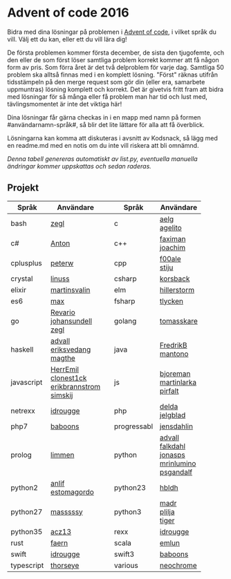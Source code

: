 # Advent of code 2016 #
Bidra med dina lösningar på problemen i [Advent of code](http://adventofcode.com/), i vilket språk du vill. Välj ett du kan, eller ett du vill lära dig!

De första problemen kommer första december, de sista den tjugofemte, och den eller de som först löser samtliga problem korrekt kommer att få någon form av pris. Som förra året är det två delproblem för varje dag. Samtliga 50 problem ska alltså finnas med i en komplett lösning. "Först" räknas utifrån tidsstämpeln på den merge request som gör din (eller era, samarbete uppmuntras) lösning komplett och korrekt. Det är givetvis fritt fram att bidra med lösningar för så många eller få problem man har tid och lust med, tävlingsmomentet är inte det viktiga här!

Dina lösningar får gärna checkas in i en mapp med namn på formen #användarnamn-språk#, så blir det lite lättare för alla att få överblick.

Lösningarna kan komma att diskuteras i avsnitt av Kodsnack, så lägg med en readme.md med en notis om du inte vill riskera att bli omnämnd.

*Denna tabell genereras automatiskt av list.py, eventuella manuella ändringar kommer uppskattas och sedan raderas.* 

## Projekt ##
| Språk | Användare | | Språk | Användare |
| --- | --- | --- | --- | --- |
| bash |[zegl](https://github.com/kodsnack/advent_of_code_2016/tree/master/zegl-bash)<br> || c |[aelg](https://github.com/kodsnack/advent_of_code_2016/tree/master/aelg-c)<br>[agelito](https://github.com/kodsnack/advent_of_code_2016/tree/master/agelito-c)<br> |
| c# |[Anton](https://github.com/kodsnack/advent_of_code_2016/tree/master/Anton-C#)<br> || c++ |[faximan](https://github.com/kodsnack/advent_of_code_2016/tree/master/faximan-c++)<br>[joachim](https://github.com/kodsnack/advent_of_code_2016/tree/master/joachim-c++)<br> |
| cplusplus |[peterw](https://github.com/kodsnack/advent_of_code_2016/tree/master/peterw-cplusplus)<br> || cpp |[f00ale](https://github.com/kodsnack/advent_of_code_2016/tree/master/f00ale-cpp)<br>[stiju](https://github.com/kodsnack/advent_of_code_2016/tree/master/stiju-cpp)<br> |
| crystal |[linuss](https://github.com/kodsnack/advent_of_code_2016/tree/master/linuss-crystal)<br> || csharp |[korsback](https://github.com/kodsnack/advent_of_code_2016/tree/master/korsback-csharp)<br> |
| elixir |[martinsvalin](https://github.com/kodsnack/advent_of_code_2016/tree/master/martinsvalin-elixir)<br> || elm |[hillerstorm](https://github.com/kodsnack/advent_of_code_2016/tree/master/hillerstorm-elm)<br> |
| es6 |[max](https://github.com/kodsnack/advent_of_code_2016/tree/master/max-es6)<br> || fsharp |[tlycken](https://github.com/kodsnack/advent_of_code_2016/tree/master/tlycken-fsharp)<br> |
| go |[Revario](https://github.com/kodsnack/advent_of_code_2016/tree/master/Revario-Go)<br>[johansundell](https://github.com/kodsnack/advent_of_code_2016/tree/master/johansundell-go)<br>[zegl](https://github.com/kodsnack/advent_of_code_2016/tree/master/zegl-go)<br> || golang |[tomasskare](https://github.com/kodsnack/advent_of_code_2016/tree/master/tomasskare-golang)<br> |
| haskell |[advall](https://github.com/kodsnack/advent_of_code_2016/tree/master/advall-haskell)<br>[eriksvedang](https://github.com/kodsnack/advent_of_code_2016/tree/master/eriksvedang-haskell)<br>[magthe](https://github.com/kodsnack/advent_of_code_2016/tree/master/magthe-haskell)<br> || java |[FredrikB](https://github.com/kodsnack/advent_of_code_2016/tree/master/FredrikB-Java)<br>[mantono](https://github.com/kodsnack/advent_of_code_2016/tree/master/mantono-java)<br> |
| javascript |[HerrEmil](https://github.com/kodsnack/advent_of_code_2016/tree/master/HerrEmil-JavaScript)<br>[clonest1ck](https://github.com/kodsnack/advent_of_code_2016/tree/master/clonest1ck-javascript)<br>[erikbrannstrom](https://github.com/kodsnack/advent_of_code_2016/tree/master/erikbrannstrom-javascript)<br>[simskij](https://github.com/kodsnack/advent_of_code_2016/tree/master/simskij-javascript)<br> || js |[bjoreman](https://github.com/kodsnack/advent_of_code_2016/tree/master/bjoreman-js)<br>[martinlarka](https://github.com/kodsnack/advent_of_code_2016/tree/master/martinlarka-js)<br>[pirfalt](https://github.com/kodsnack/advent_of_code_2016/tree/master/pirfalt-js)<br> |
| netrexx |[idrougge](https://github.com/kodsnack/advent_of_code_2016/tree/master/idrougge-netrexx)<br> || php |[delda](https://github.com/kodsnack/advent_of_code_2016/tree/master/delda-php)<br>[jelgblad](https://github.com/kodsnack/advent_of_code_2016/tree/master/jelgblad-php)<br> |
| php7 |[baboons](https://github.com/kodsnack/advent_of_code_2016/tree/master/baboons-php7)<br> || progressabl |[jensdahlin](https://github.com/kodsnack/advent_of_code_2016/tree/master/jensdahlin-progressabl)<br> |
| prolog |[limmen](https://github.com/kodsnack/advent_of_code_2016/tree/master/limmen-prolog)<br> || python |[advall](https://github.com/kodsnack/advent_of_code_2016/tree/master/advall-python)<br>[falkdahl](https://github.com/kodsnack/advent_of_code_2016/tree/master/falkdahl-python)<br>[jonasps](https://github.com/kodsnack/advent_of_code_2016/tree/master/jonasps-python)<br>[mrinlumino](https://github.com/kodsnack/advent_of_code_2016/tree/master/mrinlumino-python)<br>[psgandalf](https://github.com/kodsnack/advent_of_code_2016/tree/master/psgandalf-python)<br> |
| python2 |[anlif](https://github.com/kodsnack/advent_of_code_2016/tree/master/anlif-python2)<br>[estomagordo](https://github.com/kodsnack/advent_of_code_2016/tree/master/estomagordo-python2)<br> || python23 |[hbldh](https://github.com/kodsnack/advent_of_code_2016/tree/master/hbldh-python23)<br> |
| python27 |[masssssy](https://github.com/kodsnack/advent_of_code_2016/tree/master/masssssy-python27)<br> || python3 |[madr](https://github.com/kodsnack/advent_of_code_2016/tree/master/madr-python3)<br>[plilja](https://github.com/kodsnack/advent_of_code_2016/tree/master/plilja-python3)<br>[tiger](https://github.com/kodsnack/advent_of_code_2016/tree/master/tiger-python3)<br> |
| python35 |[acz13](https://github.com/kodsnack/advent_of_code_2016/tree/master/acz13-python35)<br> || rexx |[idrougge](https://github.com/kodsnack/advent_of_code_2016/tree/master/idrougge-rexx)<br> |
| rust |[faern](https://github.com/kodsnack/advent_of_code_2016/tree/master/faern-rust)<br> || scala |[emlun](https://github.com/kodsnack/advent_of_code_2016/tree/master/emlun-scala)<br> |
| swift |[idrougge](https://github.com/kodsnack/advent_of_code_2016/tree/master/idrougge-swift)<br> || swift3 |[baboons](https://github.com/kodsnack/advent_of_code_2016/tree/master/baboons-swift3)<br> |
| typescript |[thorseye](https://github.com/kodsnack/advent_of_code_2016/tree/master/thorseye-typescript)<br> || various |[neochrome](https://github.com/kodsnack/advent_of_code_2016/tree/master/neochrome-various)<br> |

